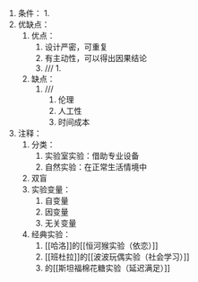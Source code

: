 1. 条件：
	1. 
2. 优缺点：
	1. 优点：
		1. 设计严密，可重复
		2. 有主动性，可以得出因果结论
		3. ///
			1. 
	2. 缺点：
		1. ///
			1. 伦理
			2. 人工性
			3. 时间成本
3. 注释：
	1. 分类：
		1. 实验室实验：借助专业设备
		2. 自然实验：在正常生活情境中
	2. 双盲
	3. 实验变量：
		1. 自变量
		2. 因变量
		3. 无关变量
	4. 经典实验：
		1.  [[哈洛]]的[[恒河猴实验（依恋）]] 
		2. [[班杜拉]]的[[波波玩偶实验（社会学习）]]
		3. 的[[斯坦福棉花糖实验（延迟满足）]]